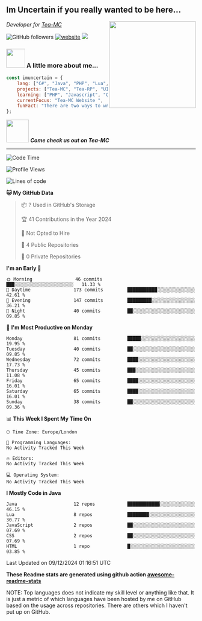 <h2>Im Uncertain if you really wanted to be here...</h2>
<img align='right' src="https://media.giphy.com/media/M9gbBd9nbDrOTu1Mqx/giphy.gif" width="230">
<p><em>Developer for <a href="https://tea-mc.com/">Tea-MC
</a>
</em></p>

![GitHub followers](https://img.shields.io/github/followers/imuncertain?label=Follow&style=social)
[![website](https://img.shields.io/badge/Website-46a2f1.svg?&style=flat-square&logo=Google-Chrome&logoColor=white&link=https://anmolsingh.me/)](https://tea-mc.com/)
![](https://visitor-badge.glitch.me/badge?page_id=imuncertain.imuncertain)

### <img src="https://clipartix.com/wp-content/uploads/2018/03/thinking-gif-2018-36.gif" width="50"> A little more about me...  

```javascript
const imuncertain = {
    lang: ["C#", "Java", "PHP", "Lua", "Javascript"],
    projects: ["Tea-MC", "Tea-RP", "UINC", "Life"],
    learning: ["PHP", "Javascript", "CSS"],
    currentFocus: "Tea-MC Website ",
    funFact: "There are two ways to write error-free programs; only the third one works"
};
```

<img src="https://tea-mc.com//assets/imgs/logo.png" width="60"> <em><b>Come check us out on Tea-MC</b></em>

---
<!--START_SECTION:waka-->
![Code Time](http://img.shields.io/badge/Code%20Time-94%20hrs%2030%20mins-blue)

![Profile Views](http://img.shields.io/badge/Profile%20Views-0-blue)

![Lines of code](https://img.shields.io/badge/From%20Hello%20World%20I%27ve%20Written-4.3%20million%20lines%20of%20code-blue)

**🐱 My GitHub Data** 

> 📦 ? Used in GitHub's Storage 
 > 
> 🏆 41 Contributions in the Year 2024
 > 
> 🚫 Not Opted to Hire
 > 
> 📜 4 Public Repositories 
 > 
> 🔑 0 Private Repositories 
 > 
**I'm an Early 🐤** 

```text
🌞 Morning                46 commits          ███░░░░░░░░░░░░░░░░░░░░░░   11.33 % 
🌆 Daytime                173 commits         ███████████░░░░░░░░░░░░░░   42.61 % 
🌃 Evening                147 commits         █████████░░░░░░░░░░░░░░░░   36.21 % 
🌙 Night                  40 commits          ██░░░░░░░░░░░░░░░░░░░░░░░   09.85 % 
```
📅 **I'm Most Productive on Monday** 

```text
Monday                   81 commits          █████░░░░░░░░░░░░░░░░░░░░   19.95 % 
Tuesday                  40 commits          ██░░░░░░░░░░░░░░░░░░░░░░░   09.85 % 
Wednesday                72 commits          ████░░░░░░░░░░░░░░░░░░░░░   17.73 % 
Thursday                 45 commits          ███░░░░░░░░░░░░░░░░░░░░░░   11.08 % 
Friday                   65 commits          ████░░░░░░░░░░░░░░░░░░░░░   16.01 % 
Saturday                 65 commits          ████░░░░░░░░░░░░░░░░░░░░░   16.01 % 
Sunday                   38 commits          ██░░░░░░░░░░░░░░░░░░░░░░░   09.36 % 
```


📊 **This Week I Spent My Time On** 

```text
🕑︎ Time Zone: Europe/London

💬 Programming Languages: 
No Activity Tracked This Week

🔥 Editors: 
No Activity Tracked This Week

💻 Operating System: 
No Activity Tracked This Week
```

**I Mostly Code in Java** 

```text
Java                     12 repos            ████████████░░░░░░░░░░░░░   46.15 % 
Lua                      8 repos             ████████░░░░░░░░░░░░░░░░░   30.77 % 
JavaScript               2 repos             ██░░░░░░░░░░░░░░░░░░░░░░░   07.69 % 
CSS                      2 repos             ██░░░░░░░░░░░░░░░░░░░░░░░   07.69 % 
HTML                     1 repo              █░░░░░░░░░░░░░░░░░░░░░░░░   03.85 % 
```




 Last Updated on 09/12/2024 01:16:51 UTC
<!--END_SECTION:waka-->

**These Readme stats are generated using github action [awesome-readme-stats](https://github.com/anmol098/waka-readme-stats)**

NOTE: Top languages does not indicate my skill level or anything like that. It is just a metric of which languages have been hosted by me on GitHub based on the usage across repositories. There are others which I haven't put up on GitHub.
<!--stackedit_data:
eyJoaXN0b3J5IjpbMTI2NjU1ODI4OCwtMTU1MDQ0NTAwOSwtMT
YyMTcyNTA5XX0=
-->
